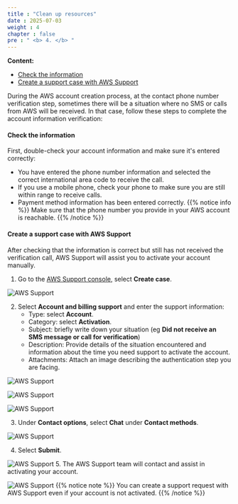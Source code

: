 ```yaml
---
title : "Clean up resources"
date : 2025-07-03
weight : 4
chapter : false
pre : " <b> 4. </b> "
---
```


**Content:**
- [Check the information](#check-the-information)
- [Create a support case with AWS Support](#create-a-support-case-with-aws-support)

During the AWS account creation process, at the contact phone number verification step, sometimes there will be a situation where no SMS or calls from AWS will be received. In that case, follow these steps to complete the account information verification:

#### Check the information

First, double-check your account information and make sure it's entered correctly:
- You have entered the phone number information and selected the correct international area code to receive the call.
- If you use a mobile phone, check your phone to make sure you are still within range to receive calls.
- Payment method information has been entered correctly.
{{% notice info %}}
Make sure that the phone number you provide in your AWS account is reachable.
{{% /notice %}}

#### Create a support case with AWS Support

After checking that the information is correct but still has not received the verification call, AWS Support will assist you to activate your account manually.

1. Go to the [AWS Support console](https://aws.amazon.com/support/), select **Create case**.

![AWS Support](/images/4/0001.png?featherlight=false&width=90pc)

2. Select **Account and billing support** and enter the support information:
   - Type: select **Account**.
   - Category: select **Activation**.
   - Subject: briefly write down your situation (eg **Did not receive an SMS message or call for verification**)
   - Description: Provide details of the situation encountered and information about the time you need support to activate the account.
   - Attachments: Attach an image describing the authentication step you are facing.

![AWS Support](/images/4/0002.png?featherlight=false&width=90pc)

![AWS Support](/images/4/0003.png?featherlight=false&width=90pc)

![AWS Support](/images/4/0004.png?featherlight=false&width=90pc)

3. Under **Contact options**, select **Chat** under **Contact methods**.

![AWS Support](/images/4/0005.png?featherlight=false&width=90pc)

4. Select **Submit**.

![AWS Support](/images/4/0006.png?featherlight=false&width=90pc)
5. The AWS Support team will contact and assist in activating your account.

![AWS Support](/images/4/0007.png?featherlight=false&width=90pc)
{{% notice note %}}
You can create a support request with AWS Support even if your account is not activated.
{{% /notice %}}